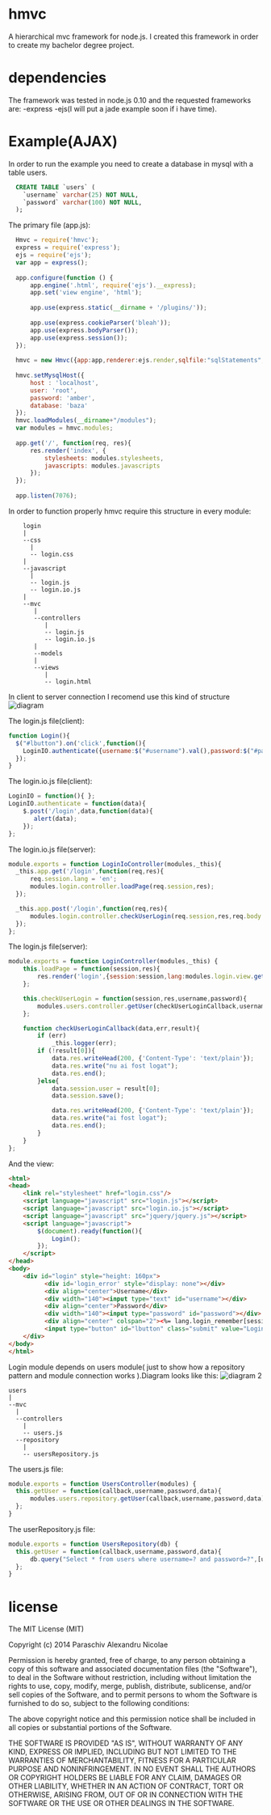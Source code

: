 hmvc
====

A hierarchical mvc framework for node.js.
I created this framework in order to create my bachelor degree project.

dependencies
====

The framework was tested in node.js 0.10 and the requested frameworks are:
  -express
  -ejs(I will put a jade example soon if i have time).

Example(AJAX)
====

In order to run the example you need to create a database in mysql with a table users.
```sql  
  CREATE TABLE `users` (
    `username` varchar(25) NOT NULL,
    `password` varchar(100) NOT NULL,
  );
```
        
The primary file (app.js):
```js
  Hmvc = require('hmvc');
  express = require('express');
  ejs = require('ejs');
  var app = express();
  
  app.configure(function () {
      app.engine('.html', require('ejs').__express);
      app.set('view engine', 'html');
  
      app.use(express.static(__dirname + '/plugins/'));
  
      app.use(express.cookieParser('bleah'));
      app.use(express.bodyParser());
      app.use(express.session());
  });
  
  hmvc = new Hmvc({app:app,renderer:ejs.render,sqlfile:"sqlStatements",langfile:'lang'});
  
  hmvc.setMysqlHost({
      host : 'localhost',
      user: 'root',
      password: 'amber',
      database: 'baza'
  });
  hmvc.loadModules(__dirname+"/modules");
  var modules = hmvc.modules;
  
  app.get('/', function(req, res){
      res.render('index', {
          stylesheets: modules.stylesheets,
          javascripts: modules.javascripts
      });
  });
  
  app.listen(7076);
```  
In order to function properly hmvc require this structure in every module:
       
        login
        |
        --css
          |
          -- login.css
        |
        --javascript
          |
          -- login.js
          -- login.io.js
        |
        --mvc
           |
           --controllers
              |
              -- login.js
              -- login.io.js
           |
           --models
           |
           --views
              |
              -- login.html
       
  In client to server connection I recomend use this kind of structure
        ![diagram](diagram.png "diagram")
  
  The login.js file(client):
  ```js    
  function Login(){
    $("#lbutton").on('click',function(){
      LoginIO.authenticate({username:$("#username").val(),password:$("#password").val()});
    });
  }
  ```    
  The login.io.js file(client):
  ```js    
  LoginIO = function(){ };
  LoginIO.authenticate = function(data){
      $.post('/login',data,function(data){
         alert(data);
      });
  };
  ```    
  The login.io.js file(server):
  ```js    
  module.exports = function LoginIoController(modules,_this){
    _this.app.get('/login',function(req,res){
        req.session.lang = 'en';
        modules.login.controller.loadPage(req.session,res);
    });

    _this.app.post('/login',function(req,res){
        modules.login.controller.checkUserLogin(req.session,res,req.body.username,req.body.password);
    });
  };
  ```    
  The login.js file(server):
  ```js      
  module.exports = function LoginController(modules,_this) {
      this.loadPage = function(session,res){
          res.render('login',{session:session,lang:modules.login.view.getLang()});
      };
  
      this.checkUserLogin = function(session,res,username,password){
          modules.users.controller.getUser(checkUserLoginCallback,username,password,{session:session,res:res});
      };
  
      function checkUserLoginCallback(data,err,result){
          if (err)
              _this.logger(err);
          if (!result[0]){
              data.res.writeHead(200, {'Content-Type': 'text/plain'});
              data.res.write("nu ai fost logat");
              data.res.end();
          }else{
              data.session.user = result[0];
              data.session.save();
  
              data.res.writeHead(200, {'Content-Type': 'text/plain'});
              data.res.write("ai fost logat");
              data.res.end();
          }
      }
  };
  ```      
  And the view:
  ```html    
  <html>
  <head>
      <link rel="stylesheet" href="login.css"/>
      <script language="javascript" src="login.js"></script>
      <script language="javascript" src="login.io.js"></script>
      <script language="javascript" src="jquery/jquery.js"></script>
      <script language="javascript">
          $(document).ready(function(){
              Login();
          });
      </script>
  </head>
  <body>
      <div id="login" style="height: 160px">
            <div id='login_error' style="display: none"></div>
            <div align="center">Username</div>
            <div width="140"><input type="text" id="username"></div>
            <div align="center">Password</div>
            <div width="140"><input type="password" id="password"></div>
            <div align="center" colspan="2"><%= lang.login_remember[session.lang] %><input type="checkbox" id="setcookie"></div>
            <input type="button" id="lbutton" class="submit" value="Login">
      </div>
  </body>
  </html>
  ```      
  Login module depends on users module( just to show how a repository pattern and module connection works ).Diagram looks like this:
        ![diagram 2](diagram2.png "diagram 2")
  
    users
    |
    --mvc
      |
      --controllers
        |
        -- users.js
      --repository
        |
        -- usersRepository.js
  
  The users.js file:
  ```js
  module.exports = function UsersController(modules) {
    this.getUser = function(callback,username,password,data){
        modules.users.repository.getUser(callback,username,password,data);
    };
  }
  ```      
  The userRepository.js file:
  ```js  
  module.exports = function UsersRepository(db) {
    this.getUser = function(callback,username,password,data){
        db.query("Select * from users where username=? and password=?",[username,password],callback.bind(null, data));
    };
  }
  ```
license
====

The MIT License (MIT)

Copyright (c) 2014 Paraschiv Alexandru Nicolae

Permission is hereby granted, free of charge, to any person obtaining a copy
of this software and associated documentation files (the "Software"), to deal
in the Software without restriction, including without limitation the rights
to use, copy, modify, merge, publish, distribute, sublicense, and/or sell
copies of the Software, and to permit persons to whom the Software is
furnished to do so, subject to the following conditions:

The above copyright notice and this permission notice shall be included in all
copies or substantial portions of the Software.

THE SOFTWARE IS PROVIDED "AS IS", WITHOUT WARRANTY OF ANY KIND, EXPRESS OR
IMPLIED, INCLUDING BUT NOT LIMITED TO THE WARRANTIES OF MERCHANTABILITY,
FITNESS FOR A PARTICULAR PURPOSE AND NONINFRINGEMENT. IN NO EVENT SHALL THE
AUTHORS OR COPYRIGHT HOLDERS BE LIABLE FOR ANY CLAIM, DAMAGES OR OTHER
LIABILITY, WHETHER IN AN ACTION OF CONTRACT, TORT OR OTHERWISE, ARISING FROM,
OUT OF OR IN CONNECTION WITH THE SOFTWARE OR THE USE OR OTHER DEALINGS IN THE
SOFTWARE.
